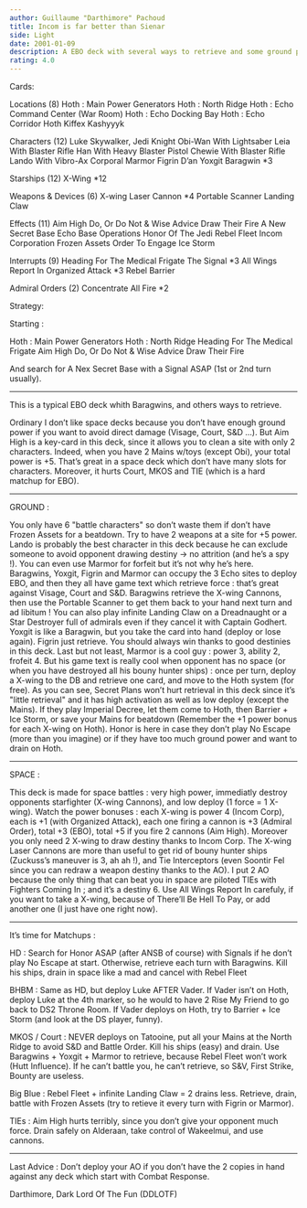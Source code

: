 ```yaml
---
author: Guillaume "Darthimore" Pachoud
title: Incom is far better than Sienar
side: Light
date: 2001-01-09
description: A EBO deck with several ways to retrieve and some ground power to counter attack.
rating: 4.0
---
```

Cards: 

Locations (8)
Hoth : Main Power Generators
Hoth : North Ridge
Hoth : Echo Command Center (War Room)
Hoth : Echo Docking Bay
Hoth : Echo Corridor
Hoth
Kiffex
Kashyyyk

Characters (12)
Luke Skywalker, Jedi Knight
Obi-Wan With Lightsaber
Leia With Blaster Rifle
Han With Heavy Blaster Pistol
Chewie With Blaster Rifle
Lando With Vibro-Ax
Corporal Marmor
Figrin D’an
Yoxgit
Baragwin *3

Starships (12)
X-Wing *12

Weapons & Devices (6)
X-wing Laser Cannon *4
Portable Scanner
Landing Claw

Effects (11)
Aim High
Do, Or Do Not & Wise Advice
Draw Their Fire
A New Secret Base
Echo Base Operations
Honor Of The Jedi
Rebel Fleet
Incom Corporation
Frozen Assets
Order To Engage
Ice Storm

Interrupts (9)
Heading For The Medical Frigate
The Signal *3
All Wings Report In
Organized Attack *3
Rebel Barrier

Admiral Orders (2)
Concentrate All Fire *2 

Strategy: 

Starting :

Hoth : Main Power Generators
Hoth : North Ridge
Heading For The Medical Frigate
Aim High
Do, Or Do Not & Wise Advice
Draw Their Fire

And search for A Nex Secret Base with a Signal ASAP (1st or 2nd turn usually).

--------------------------------------------------

This is a typical EBO deck whith Baragwins, and others ways to retrieve.


Ordinary I don’t like space decks because you don’t have enough ground power if you want to avoid direct damage (Visage, Court, S&D ...).
But Aim High is a key-card in this deck, since it allows you to clean a site with only 2 characters.
Indeed, when you have 2 Mains w/toys (except Obi), your total power is +5.
That’s great in a space deck which don’t have many slots for characters.
Moreover, it hurts Court, MKOS and TIE (which is a hard matchup for EBO).

--------------------------------------------------

GROUND :

You only have 6 "battle characters" so don’t waste them if don’t have Frozen Assets for a beatdown.
Try to have 2 weapons at a site for +5 power.
Lando is probably the best character in this deck because he can exclude someone to avoid opponent drawing destiny -> no attrition (and he’s a spy !).
You can even use Marmor for forfeit but it’s not why he’s here.
Baragwins, Yoxgit, Figrin and Marmor can occupy the 3 Echo sites to deploy EBO, and then they all have game text which retrieve force : that’s great against Visage, Court and S&D.
Baragwins retrieve the X-wing Cannons, then use the Portable Scanner to get them back to your hand next turn and ad libitum !
You can also play infinite Landing Claw on a Dreadnaught or a Star Destroyer full of admirals even if they cancel it with Captain Godhert.
Yoxgit is like a Baragwin, but you take the card into hand (deploy or lose again).
Figrin just retrieve. You should always win thanks to good destinies in this deck.
Last but not least, Marmor is a cool guy : power 3, ability 2, frofeit 4.
But his game text is really cool when opponent has no space (or when you have destroyed all his bouny hunter ships) : once per turn, deploy a X-wing to the DB and
retrieve one card, and move to the Hoth system (for free).
As you can see, Secret Plans won’t hurt retrieval in this deck since it’s "little retrieval" and it has high activation as well as low deploy (except the Mains).
If they play Imperial Decree, let them come to Hoth, then Barrier + Ice Storm, or save your Mains for beatdown (Remember the +1 power bonus for each X-wing on Hoth).
Honor is here in case they don’t play No Escape (more than you imagine) or if they have too much ground power and want to drain on Hoth.

--------------------------------------------------

SPACE :

This deck is made for space battles : very high power, immediatly destroy opponents starfighter (X-wing Cannons), and low deploy (1 force = 1 X-wing).
Watch the power bonuses : each X-wing is power 4 (Incom Corp), each is +1 (with Organized Attack), each one firing a cannon is +3 (Admiral Order),
total +3 (EBO), total +5 if you fire 2 cannons (Aim High).
Moreover you only need 2 X-wing to draw destiny thanks to Incom Corp.
The X-wing Laser Cannons are more than useful to get rid of bouny hunter ships (Zuckuss’s maneuver is 3, ah ah !), and Tie Interceptors (even Soontir Fel since you can redraw a weapon destiny thanks to the AO).
I put 2 AO because the only thing that can beat you in space are piloted TIEs with Fighters Coming In ; and it’s a destiny 6.
Use All Wings Report In carefuly, if you want to take a X-wing, because of There’ll Be Hell To Pay, or add another one (I just have one right now).

--------------------------------------------------

It’s time for Matchups :

HD :
Search for Honor ASAP (after ANSB of course) with Signals if he don’t play No Escape at start.
Otherwise, retrieve each turn with Baragwins.
Kill his ships, drain in space like a mad and cancel with Rebel Fleet

BHBM :
Same as HD, but deploy Luke AFTER Vader. If Vader isn’t on Hoth, deploy Luke at the 4th marker, so he would to have 2 Rise My Friend to go back to DS2 Throne Room.
If Vader deploys on Hoth, try to Barrier + Ice Storm (and look at the DS player, funny).

MKOS / Court :
NEVER deploys on Tatooine, put all your Mains at the North Ridge to avoid S&D and Battle Order.
Kill his ships (easy) and drain.
Use Baragwins + Yoxgit + Marmor to retrieve, because Rebel Fleet won’t work (Hutt Influence).
If he can’t battle you, he can’t retrieve, so S&V, First Strike, Bounty are useless.

Big Blue :
Rebel Fleet + infinite Landing Claw = 2 drains less.
Retrieve, drain, battle with Frozen Assets (try to retieve it every turn with Figrin or Marmor).

TIEs :
Aim High hurts terribly, since you don’t give your opponent much force.
Drain safely on Alderaan, take control of Wakeelmui, and use cannons.

--------------------------------------------------

Last Advice :
Don’t deploy your AO if you don’t have the 2 copies in hand against any deck which start with Combat Response.


Darthimore, Dark Lord Of The Fun (DDLOTF)

